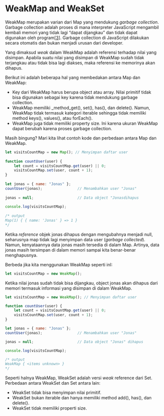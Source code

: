 # WeakMap and WeakSet

WeakMap merupakan varian dari Map yang mendukung _garbage collection_. Garbage collection adalah proses di mana interpreter JavaScript mengambil kembali memori yang tidak lagi “dapat dijangkau” dan tidak dapat digunakan oleh program\[[3](https://learning.oreilly.com/library/view/javascript-the-definitive/9781491952016/ch11.html)\]. Garbage collection di JavaScript dilakukan secara otomatis dan bukan menjadi urusan dari developer.

Yang dimaksud _weak_ dalam WeakMap adalah referensi terhadap nilai yang disimpan. Apabila suatu nilai yang disimpan di WeakMap sudah tidak terjangkau atau tidak bisa lagi diakses, maka referensi ke memorinya akan dihapus.

Berikut ini adalah beberapa hal yang membedakan antara Map dan WeakMap:

* Key dari WeakMap harus berupa object atau array. Nilai primitif tidak bisa digunakan sebagai key karena tidak mendukung garbage collection.
* WeakMap memiliki _method_get\(\), set\(\), has\(\), dan delete\(\). Namun, WeakMap tidak termasuk kategori iterable sehingga tidak memiliki method keys\(\), values\(\), atau forEach\(\).
* WeakMap juga tidak memiliki property size. Ini karena ukuran WeakMap dapat berubah karena proses garbage collection.

Masih bingung? Mari kita lihat contoh kode dan perbedaan antara Map dan WeakMap.

```javascript
let visitsCountMap = new Map(); // Menyimpan daftar user
 
function countUser(user) {
    let count = visitsCountMap.get(user) || 0;
    visitsCountMap.set(user, count + 1);
}
 
let jonas = { name: "Jonas" };
countUser(jonas);                // Menambahkan user "Jonas"
 
jonas = null;                    // Data object "Jonasdihapus
 
console.log(visitsCountMap);
 
/* output
Map(1) { { name: 'Jonas' } => 1 }
*/
```

Ketika _reference_ objek jonas dihapus dengan mengubahnya menjadi null, seharusnya map tidak lagi menyimpan data user \(_garbage collected_\). Namun, kenyataannya data jonas masih tersedia di dalam Map. Artinya, data jonas masih tersimpan di dalam memori sampai kita benar-benar menghapusnya.

Berbeda jika kita menggunakan WeakMap seperti inI:

```javascript
let visitsCountMap = new WeakMap();
```

Ketika nilai jonas sudah tidak bisa dijangkau, object jonas akan dihapus dari memori termasuk informasi yang disimpan di dalam WeakMap.

```javascript
let visitsCountMap = new WeakMap(); // Menyimpan daftar user

function countUser(user) {
    let count = visitsCountMap.get(user) || 0;
    visitsCountMap.set(user, count + 1);
}

let jonas = { name: "Jonas" };
countUser(jonas);                // Menambahkan user "Jonas"

jonas = null;                    // Data object "Jonas" dihapus

console.log(visitsCountMap);

/* output
WeakMap { <items unknown> }
*/
```

Seperti halnya WeakMap, WeakSet adalah versi _weak_ reference dari Set. Perbedaan antara WeakSet dan Set antara lain:

* WeakSet tidak bisa menyimpan nilai primitif.
* WeakSet bukan iterable dan hanya memiliki method add\(\), has\(\), dan delete\(\).
* WeakSet tidak memiliki properti size.

